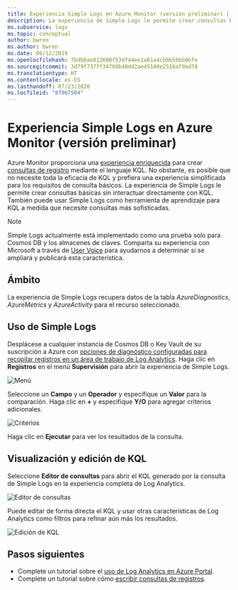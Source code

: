 ```yaml
---
title: Experiencia Simple Logs en Azure Monitor (versión preliminar) | Microsoft Docs
description: La experiencia de Simple Logs le permite crear consultas básicas en Azure Monitor sin interactuar directamente con KQL.
ms.subservice: logs
ms.topic: conceptual
author: bwren
ms.author: bwren
ms.date: 09/12/2019
ms.openlocfilehash: 7bdb0ae813600f53df44ee1a61a4cbbb56bb0bfe
ms.sourcegitcommit: 3d79f737ff34708b48dd2ae45100e2516af9ed78
ms.translationtype: HT
ms.contentlocale: es-ES
ms.lasthandoff: 07/23/2020
ms.locfileid: "87067504"
---
```

# <a name="simple-logs-experience-in-azure-monitor-preview"></a>Experiencia Simple Logs en Azure Monitor (versión preliminar)
Azure Monitor proporciona una [experiencia enriquecida](get-started-portal.md) para crear [consultas de registro](log-query-overview.md) mediante el lenguaje KQL. No obstante, es posible que no necesite toda la eficacia de KQL y prefiera una experiencia simplificada para los requisitos de consulta básicos. La experiencia de Simple Logs le permite crear consultas básicas sin interactuar directamente con KQL. También puede usar Simple Logs como herramienta de aprendizaje para KQL a medida que necesite consultas más sofisticadas.

> [!NOTE]
> Simple Logs actualmente está implementado como una prueba solo para Cosmos DB y los almacenes de claves. Comparta su experiencia con Microsoft a través de [User Voice](https://feedback.azure.com/forums/913690-azure-monitor) para ayudarnos a determinar si se ampliará y publicará esta característica.


## <a name="scope"></a>Ámbito
La experiencia de Simple Logs recupera datos de la tabla *AzureDiagnostics*, *AzureMetrics* y *AzureActivity* para el recurso seleccionado. 

## <a name="using-simple-logs"></a>Uso de Simple Logs
Desplácese a cualquier instancia de Cosmos DB o Key Vault de su suscripción a Azure con [opciones de diagnóstico configuradas para recopilar registros en un área de trabajo de Log Analytics](../platform/resource-logs.md#send-to-azure-storage). Haga clic en **Registros** en el menú **Supervisión** para abrir la experiencia de Simple Logs.

![Menú](media/simple-logs/menu.png)

Seleccione un **Campo** y un **Operador** y especifique un **Valor** para la comparación. Haga clic en **+** y especifique **Y/O** para agregar criterios adicionales.

![Criterios](media/simple-logs/criteria.png)

Haga clic en **Ejecutar** para ver los resultados de la consulta.

## <a name="view-and-edit-kql"></a>Visualización y edición de KQL
Seleccione **Editor de consultas** para abrir el KQL generado por la consulta de Simple Logs en la experiencia completa de Log Analytics. 

![Editor de consultas](media/simple-logs/query-editor.png)

Puede editar de forma directa el KQL y usar otras características de Log Analytics como filtros para refinar aún más los resultados.

![Edición de KQL](media/simple-logs/edit-kql.png)


## <a name="next-steps"></a>Pasos siguientes

- Complete un tutorial sobre el [uso de Log Analytics en Azure Portal](get-started-portal.md).
- Complete un tutorial sobre cómo [escribir consultas de registros](get-started-portal.md).
